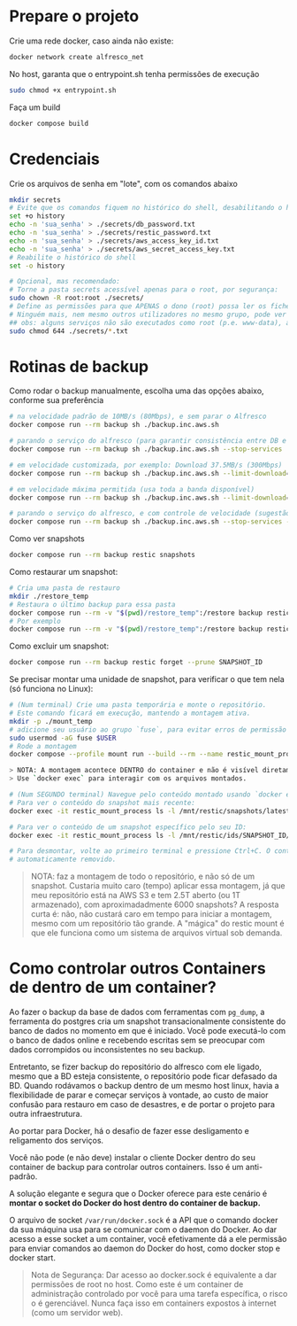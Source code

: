 # Prepare o projeto

Crie uma rede docker, caso ainda não existe:

```bash
docker network create alfresco_net
```

No host, garanta que o entrypoint.sh tenha permissões de execução

```bash
sudo chmod +x entrypoint.sh
```

Faça um build

```bash
docker compose build
```

# Credenciais

Crie os arquivos de senha em "lote", com os comandos abaixo

```bash
mkdir secrets
# Evite que os comandos fiquem no histórico do shell, desabilitando o histórico
set +o history
echo -n 'sua_senha' > ./secrets/db_password.txt
echo -n 'sua_senha' > ./secrets/restic_password.txt
echo -n 'sua_senha' > ./secrets/aws_access_key_id.txt
echo -n 'sua_senha' > ./secrets/aws_secret_access_key.txt
# Reabilite o histórico do shell
set -o history

# Opcional, mas recomendado:
# Torne a pasta secrets acessível apenas para o root, por segurança:
sudo chown -R root:root ./secrets/
# Define as permissões para que APENAS o dono (root) possa ler os ficheiros
# Ninguém mais, nem mesmo outros utilizadores no mesmo grupo, pode ver o conteúdo.
## obs: alguns serviços não são executados como root (p.e. www-data), assim 0600 tornaria os secrets inacessíveis
sudo chmod 644 ./secrets/*.txt
```

# Rotinas de backup

Como rodar o backup manualmente, escolha uma das opções abaixo, conforme sua preferência

```bash
# na velocidade padrão de 10MB/s (80Mbps), e sem parar o Alfresco
docker compose run --rm backup sh ./backup.inc.aws.sh

# parando o serviço do alfresco (para garantir consistência entre DB e repositório alfresco)
docker compose run --rm backup sh ./backup.inc.aws.sh --stop-services

# em velocidade customizada, por exemplo: Download 37.5MB/s (300Mbps) | Upload 18.75MB/s (150Mbps)
docker compose run --rm backup sh ./backup.inc.aws.sh --limit-download=38400 --limit-upload=19200

# em velocidade máxima permitida (usa toda a banda disponível)
docker compose run --rm backup sh ./backup.inc.aws.sh --limit-download=0 --limit-upload=0

# parando o serviço do alfresco, e com controle de velocidade (sugestão para CRON)
docker compose run --rm backup sh ./backup.inc.aws.sh --stop-services --limit-download=38400 --limit-upload=19200
```

Como ver snapshots

```bash
docker compose run --rm backup restic snapshots
```

Como restaurar um snapshot:

```bash
# Cria uma pasta de restauro
mkdir ./restore_temp
# Restaura o último backup para essa pasta
docker compose run --rm -v "$(pwd)/restore_temp":/restore backup restic restore SNAPSHOT_ID --target /restore
# Por exemplo
docker compose run --rm -v "$(pwd)/restore_temp":/restore backup restic restore e4411202 --target /restore
```

Como excluir um snapshot:

```bash
docker compose run --rm backup restic forget --prune SNAPSHOT_ID
```

Se precisar montar uma unidade de snapshot, para verificar o que tem nela (só funciona no Linux):

```bash
# (Num terminal) Crie uma pasta temporária e monte o repositório.
# Este comando ficará em execução, mantendo a montagem ativa.
mkdir -p ./mount_temp
# adicione seu usuário ao grupo `fuse`, para evitar erros de permissão em hosts com AppArmor
sudo usermod -aG fuse $USER
# Rode a montagem
docker compose --profile mount run --build --rm --name restic_mount_process -v "$(pwd)/mount_temp":/mnt/restic backup-mount restic mount /mnt/restic

> NOTA: A montagem acontece DENTRO do container e não é visível diretamente na pasta local.
> Use `docker exec` para interagir com os arquivos montados.

# (Num SEGUNDO terminal) Navegue pelo conteúdo montado usando `docker exec`.
# Para ver o conteúdo do snapshot mais recente:
docker exec -it restic_mount_process ls -l /mnt/restic/snapshots/latest/

# Para ver o conteúdo de um snapshot específico pelo seu ID:
docker exec -it restic_mount_process ls -l /mnt/restic/ids/SNAPSHOT_ID/

# Para desmontar, volte ao primeiro terminal e pressione Ctrl+C. O container será
# automaticamente removido.
```

> NOTA: faz a montagem de todo o repositório, e não só de um snapshot.
> Custaria muito caro (tempo) aplicar essa montagem, já que meu repositório está na AWS S3 e tem 2.5T aberto (ou 1T armazenado), com aproximadadmente 6000 snapshots?
> A resposta curta é: não, não custará caro em tempo para iniciar a montagem, mesmo com um repositório tão grande.
> A "mágica" do restic mount é que ele funciona como um sistema de arquivos virtual sob demanda.

# Como controlar outros Containers de dentro de um container?

Ao fazer o backup da base de dados com ferramentas com `pg_dump`, a ferramenta do postgres
cria um snapshot transacionalmente consistente do banco de dados no momento em que é iniciado.
Você pode executá-lo com o banco de dados online e recebendo escritas sem se preocupar
com dados corrompidos ou inconsistentes no seu backup.

Entretanto, se fizer backup do repositório do alfresco com ele ligado, mesmo que a BD esteja
consistente, o repositório pode ficar defasado da BD. Quando rodávamos o backup dentro
de um mesmo host linux, havia a flexibilidade de parar e começar serviços à vontade, ao
custo de maior confusão para restauro em caso de desastres, e de portar o projeto para
outra infraestrutura.

Ao portar para Docker, há o desafio de fazer esse desligamento e religamento dos serviços.

Você não pode (e não deve) instalar o cliente Docker dentro do seu container
de backup para controlar outros containers. Isso é um anti-padrão.

A solução elegante e segura que o Docker oferece para este cenário é
**montar o socket do Docker do host dentro do container de backup.**

O arquivo de socket `/var/run/docker.sock` é a API que o comando docker
da sua máquina usa para se comunicar com o daemon do Docker. Ao dar
acesso a esse socket a um container, você efetivamente dá a ele permissão
para enviar comandos ao daemon do Docker do host, como docker stop e docker start.

> Nota de Segurança: Dar acesso ao docker.sock é equivalente a dar
> permissões de root no host. Como este é um container de administração
> controlado por você para uma tarefa específica, o risco o é gerenciável.
> Nunca faça isso em containers expostos à internet (como um servidor web).
